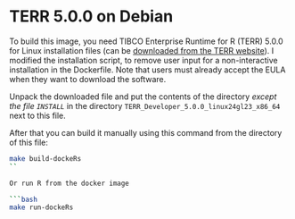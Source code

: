 # TERR 5.0.0 on Debian

To build this image, you need TIBCO Enterprise Runtime for R (TERR) 5.0.0 for Linux installation files (can be [downloaded from the TERR website](https://community.tibco.com/wiki/tibco-enterprise-runtime-r-terr)). I modified the installation script, to remove user input for a non-interactive installation in the Dockerfile. Note that users must already accept the EULA when they want to download the software.

Unpack the downloaded file and put the contents of the directory _except the file `INSTALL`_ in the directory  `TERR_Developer_5.0.0_linux24gl23_x86_64` next to this file.

After that you can build it manually using this command from the directory of this file:

```bash
make build-dockeRs
``

Or run R from the docker image

```bash
make run-dockeRs
```
